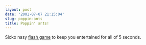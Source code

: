 ```yaml
---
layout: post
date: '2001-07-07 21:15:04'
slug: poppin-ants
title: Poppin' ants!
---
```


Sicko nasy [flash game](http://zulu.dk/?type_id=1040) to keep you entertained for all of 5 seconds.